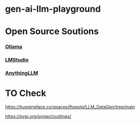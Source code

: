 # gen-ai-llm-playground


# Open Source Soutions

### [Ollama](https://ollama.com/)

### [LMStudio](https://lmstudio.ai/)

### [AnythingLLM](https://useanything.com/)


# TO Check

https://huggingface.co/spaces/lhoestq/LLM_DataGen/tree/main

https://pypi.org/project/outlines/

